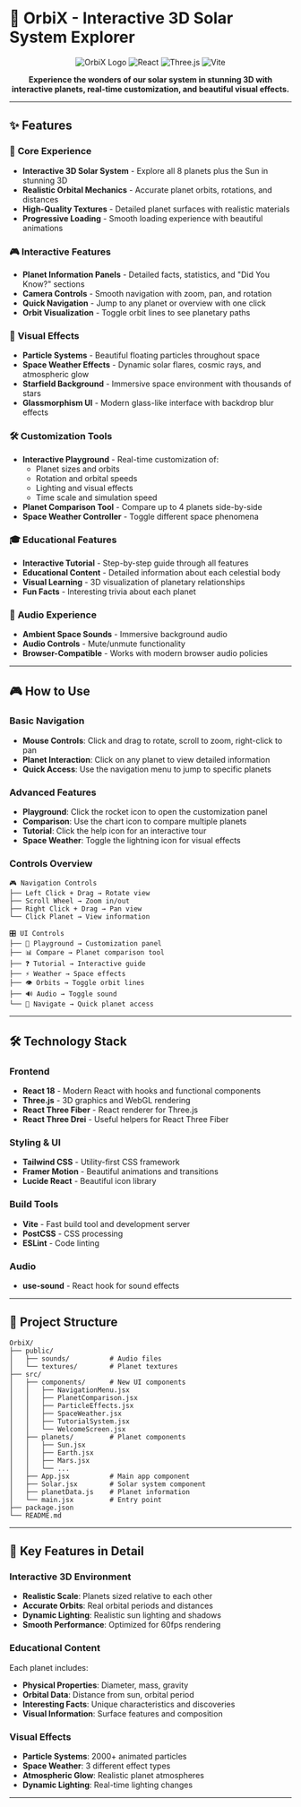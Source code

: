 # 🌌 OrbiX - Interactive 3D Solar System Explorer

<div align="center">

![OrbiX Logo](https://img.shields.io/badge/OrbiX-Solar%20System%20Explorer-06b6d4?style=for-the-badge&logo=rocket)
![React](https://img.shields.io/badge/React-18.0+-61dafb?style=for-the-badge&logo=react)
![Three.js](https://img.shields.io/badge/Three.js-3D%20Graphics-000000?style=for-the-badge&logo=three.js)
![Vite](https://img.shields.io/badge/Vite-Fast%20Build-646cff?style=for-the-badge&logo=vite)

**Experience the wonders of our solar system in stunning 3D with interactive planets, real-time customization, and beautiful visual effects.**



</div>

---

## ✨ Features

### 🌟 **Core Experience**
- **Interactive 3D Solar System** - Explore all 8 planets plus the Sun in stunning 3D
- **Realistic Orbital Mechanics** - Accurate planet orbits, rotations, and distances
- **High-Quality Textures** - Detailed planet surfaces with realistic materials
- **Progressive Loading** - Smooth loading experience with beautiful animations

### 🎮 **Interactive Features**
- **Planet Information Panels** - Detailed facts, statistics, and "Did You Know?" sections
- **Camera Controls** - Smooth navigation with zoom, pan, and rotation
- **Quick Navigation** - Jump to any planet or overview with one click
- **Orbit Visualization** - Toggle orbit lines to see planetary paths

### 🎨 **Visual Effects**
- **Particle Systems** - Beautiful floating particles throughout space
- **Space Weather Effects** - Dynamic solar flares, cosmic rays, and atmospheric glow
- **Starfield Background** - Immersive space environment with thousands of stars
- **Glassmorphism UI** - Modern glass-like interface with backdrop blur effects

### 🛠️ **Customization Tools**
- **Interactive Playground** - Real-time customization of:
  - Planet sizes and orbits
  - Rotation and orbital speeds
  - Lighting and visual effects
  - Time scale and simulation speed
- **Planet Comparison Tool** - Compare up to 4 planets side-by-side
- **Space Weather Controller** - Toggle different space phenomena

### 🎓 **Educational Features**
- **Interactive Tutorial** - Step-by-step guide through all features
- **Educational Content** - Detailed information about each celestial body
- **Visual Learning** - 3D visualization of planetary relationships
- **Fun Facts** - Interesting trivia about each planet

### 🎵 **Audio Experience**
- **Ambient Space Sounds** - Immersive background audio
- **Audio Controls** - Mute/unmute functionality
- **Browser-Compatible** - Works with modern browser audio policies

---



## 🎮 How to Use

### Basic Navigation
- **Mouse Controls**: Click and drag to rotate, scroll to zoom, right-click to pan
- **Planet Interaction**: Click on any planet to view detailed information
- **Quick Access**: Use the navigation menu to jump to specific planets

### Advanced Features
- **Playground**: Click the rocket icon to open the customization panel
- **Comparison**: Use the chart icon to compare multiple planets
- **Tutorial**: Click the help icon for an interactive tour
- **Space Weather**: Toggle the lightning icon for visual effects

### Controls Overview
```
🎮 Navigation Controls
├── Left Click + Drag → Rotate view
├── Scroll Wheel → Zoom in/out
├── Right Click + Drag → Pan view
└── Click Planet → View information

🎛️ UI Controls
├── 🚀 Playground → Customization panel
├── 📊 Compare → Planet comparison tool
├── ❓ Tutorial → Interactive guide
├── ⚡ Weather → Space effects
├── 👁️ Orbits → Toggle orbit lines
├── 🔊 Audio → Toggle sound
└── 🧭 Navigate → Quick planet access
```

---

## 🛠️ Technology Stack

### Frontend
- **React 18** - Modern React with hooks and functional components
- **Three.js** - 3D graphics and WebGL rendering
- **React Three Fiber** - React renderer for Three.js
- **React Three Drei** - Useful helpers for React Three Fiber

### Styling & UI
- **Tailwind CSS** - Utility-first CSS framework
- **Framer Motion** - Beautiful animations and transitions
- **Lucide React** - Beautiful icon library

### Build Tools
- **Vite** - Fast build tool and development server
- **PostCSS** - CSS processing
- **ESLint** - Code linting

### Audio
- **use-sound** - React hook for sound effects

---

## 📁 Project Structure

```
OrbiX/
├── public/
│   ├── sounds/          # Audio files
│   └── textures/        # Planet textures
├── src/
│   ├── components/      # New UI components
│   │   ├── NavigationMenu.jsx
│   │   ├── PlanetComparison.jsx
│   │   ├── ParticleEffects.jsx
│   │   ├── SpaceWeather.jsx
│   │   ├── TutorialSystem.jsx
│   │   └── WelcomeScreen.jsx
│   ├── planets/         # Planet components
│   │   ├── Sun.jsx
│   │   ├── Earth.jsx
│   │   ├── Mars.jsx
│   │   └── ...
│   ├── App.jsx          # Main app component
│   ├── Solar.jsx        # Solar system component
│   ├── planetData.js    # Planet information
│   └── main.jsx         # Entry point
├── package.json
└── README.md
```

---



## 🌟 Key Features in Detail

### Interactive 3D Environment
- **Realistic Scale**: Planets sized relative to each other
- **Accurate Orbits**: Real orbital periods and distances
- **Dynamic Lighting**: Realistic sun lighting and shadows
- **Smooth Performance**: Optimized for 60fps rendering

### Educational Content
Each planet includes:
- **Physical Properties**: Diameter, mass, gravity
- **Orbital Data**: Distance from sun, orbital period
- **Interesting Facts**: Unique characteristics and discoveries
- **Visual Information**: Surface features and composition

### Visual Effects
- **Particle Systems**: 2000+ animated particles
- **Space Weather**: 3 different effect types
- **Atmospheric Glow**: Realistic planet atmospheres
- **Dynamic Lighting**: Real-time lighting changes

---



